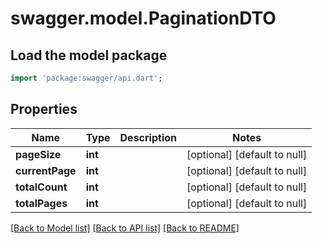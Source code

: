 # swagger.model.PaginationDTO

## Load the model package
```dart
import 'package:swagger/api.dart';
```

## Properties
Name | Type | Description | Notes
------------ | ------------- | ------------- | -------------
**pageSize** | **int** |  | [optional] [default to null]
**currentPage** | **int** |  | [optional] [default to null]
**totalCount** | **int** |  | [optional] [default to null]
**totalPages** | **int** |  | [optional] [default to null]

[[Back to Model list]](../README.md#documentation-for-models) [[Back to API list]](../README.md#documentation-for-api-endpoints) [[Back to README]](../README.md)


